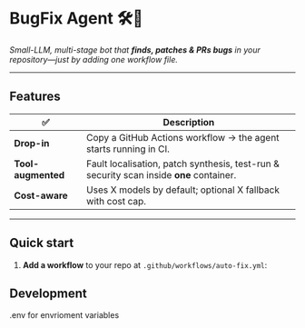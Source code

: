 # BugFix Agent 🛠️🤖
_Small-LLM, multi-stage bot that **finds, patches & PRs bugs** in your repository—just by adding one workflow file._

---

## Features
| ✅ | Description                                                                             |
|----|-----------------------------------------------------------------------------------------|
| **Drop-in**        | Copy a GitHub Actions workflow → the agent starts running in CI.                        |
| **Tool-augmented** | Fault localisation, patch synthesis, test-run & security scan inside **one** container. |
| **Cost-aware**     | Uses X models by default; optional X fallback with cost cap.                            |

---

## Quick start

1. **Add a workflow** to your repo at `.github/workflows/auto-fix.yml`:

## Development
.env for envrioment variables
